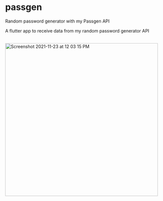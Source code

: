 # passgen

Random password generator with my Passgen API

<p>A flutter app to receive data from my random password generator API</p><br>

<img width="488" alt="Screenshot 2021-11-23 at 12 03 15 PM" src="https://user-images.githubusercontent.com/18511990/143014458-6a779028-3782-4634-8bf6-3a057c221ffc.png">


